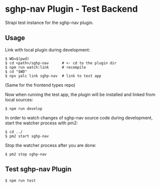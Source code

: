 # sghp-nav Plugin - Test Backend

Strapi test instance for the sghp-nav plugin.

## Usage

Link with local plugin during development:

    $ WD=$(pwd)
    $ cd <path>/sghp-nav      # <- cd to the plugin dir
    $ npm run watch:link      # recompile
    $ cd "$WD"
    $ npx yalc link sghp-nav  # link to test app

(Same for the frontend types repo)

Now when running the test app, the plugin will be installed and linked from local sources:

    $ npm run develop

In order to watch changes of sghp-nav source code during development, start the watcher process with pm2:

    $ cd ../
    $ pm2 start sghp-nav

Stop the watcher process after you are done:

    $ pm2 stop sghp-nav

## Test sghp-nav Plugin

    $ npm run test
